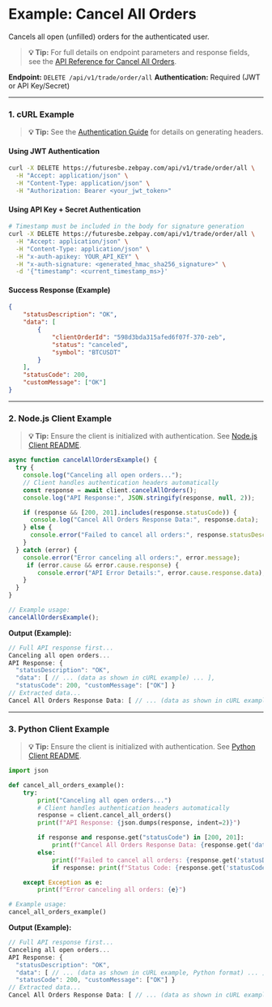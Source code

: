 # Example: Cancel All Orders

Cancels all open (unfilled) orders for the authenticated user.

> **💡 Tip:** For full details on endpoint parameters and response fields, see the [API Reference for Cancel All Orders](../../../reference-docs/private-endpoints/trade.md#cancel-all-orders).

**Endpoint:** `DELETE /api/v1/trade/order/all`
**Authentication:** Required (JWT or API Key/Secret)

-----

### 1. cURL Example

> **💡 Tip:** See the [Authentication Guide](../../../reference-docs/authentication.md) for details on generating headers.

#### Using JWT Authentication

```bash
curl -X DELETE https://futuresbe.zebpay.com/api/v1/trade/order/all \
  -H "Accept: application/json" \
  -H "Content-Type: application/json" \
  -H "Authorization: Bearer <your_jwt_token>"
```

#### Using API Key + Secret Authentication

```bash
# Timestamp must be included in the body for signature generation
curl -X DELETE https://futuresbe.zebpay.com/api/v1/trade/order/all \
  -H "Accept: application/json" \
  -H "Content-Type: application/json" \
  -H "x-auth-apikey: YOUR_API_KEY" \
  -H "x-auth-signature: <generated_hmac_sha256_signature>" \
  -d '{"timestamp": <current_timestamp_ms>}'
```

#### Success Response (Example)

```json
{
    "statusDescription": "OK",
    "data": [
        {
            "clientOrderId": "598d3bda315afed6f07f-370-zeb",
            "status": "canceled",
            "symbol": "BTCUSDT"
        }
    ],
    "statusCode": 200,
    "customMessage": ["OK"]
}
```

-----

### 2\. Node.js Client Example

> **💡 Tip:** Ensure the client is initialized with authentication. See [Node.js Client README](../../../clients/http/node/README.md).

```javascript
async function cancelAllOrdersExample() {
  try {
    console.log("Canceling all open orders...");
    // Client handles authentication headers automatically
    const response = await client.cancelAllOrders();
    console.log("API Response:", JSON.stringify(response, null, 2));

    if (response && [200, 201].includes(response.statusCode)) {
      console.log("Cancel All Orders Response Data:", response.data);
    } else {
      console.error("Failed to cancel all orders:", response.statusDescription);
    }
  } catch (error) {
    console.error("Error canceling all orders:", error.message);
     if (error.cause && error.cause.response) {
        console.error("API Error Details:", error.cause.response.data);
    }
  }
}

// Example usage:
cancelAllOrdersExample();
```

**Output (Example):**

```js
// Full API response first...
Canceling all open orders...
API Response: {
  "statusDescription": "OK",
  "data": [ // ... (data as shown in cURL example) ... ],
  "statusCode": 200, "customMessage": ["OK"] }
// Extracted data...
Cancel All Orders Response Data: [ // ... (data as shown in cURL example) ... ]
```

-----

### 3\. Python Client Example

> **💡 Tip:** Ensure the client is initialized with authentication. See [Python Client README](../../../clients/http/python/README.md).

```python
import json

def cancel_all_orders_example():
    try:
        print("Canceling all open orders...")
        # Client handles authentication headers automatically
        response = client.cancel_all_orders()
        print(f"API Response: {json.dumps(response, indent=2)}")

        if response and response.get("statusCode") in [200, 201]:
            print(f"Cancel All Orders Response Data: {response.get('data')}")
        else:
            print(f"Failed to cancel all orders: {response.get('statusDescription')}")
            if response: print(f"Status Code: {response.get('statusCode')}")

    except Exception as e:
        print(f"Error canceling all orders: {e}")

# Example usage:
cancel_all_orders_example()
```

**Output (Example):**

```js
// Full API response first...
Canceling all open orders...
API Response: {
  "statusDescription": "OK",
  "data": [ // ... (data as shown in cURL example, Python format) ... ],
  "statusCode": 200, "customMessage": ["OK"] }
// Extracted data...
Cancel All Orders Response Data: [ // ... (data as shown in cURL example, Python format) ... ]
```
